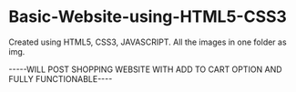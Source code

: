 # Basic-Website-using-HTML5-CSS3
Created using HTML5, CSS3, JAVASCRIPT.
All the images in one folder as img.



-----WILL POST SHOPPING WEBSITE WITH ADD TO CART OPTION AND FULLY FUNCTIONABLE----
